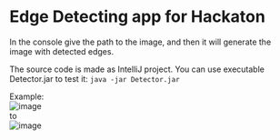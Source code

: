 # Edge Detecting app for Hackaton

In the console give the path to the image, and then it will generate the image with detected edges.

The source code is made as IntelliJ project. You can use executable Detector.jar to test it:
``` java -jar Detector.jar ```

Example: <br>
![image](https://user-images.githubusercontent.com/19227717/147586449-f37efe4d-83b9-43d9-882e-d8a22506e277.png) <br>
to <br>
![image](https://user-images.githubusercontent.com/19227717/147586501-edb901fd-434d-4ff8-8e70-f0a69f1394e7.png)

